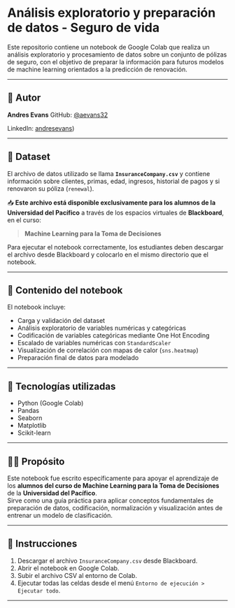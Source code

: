 # Análisis exploratorio y preparación de datos - Seguro de vida

Este repositorio contiene un notebook de Google Colab que realiza un análisis exploratorio y procesamiento de datos sobre un conjunto de pólizas de seguro, con el objetivo de preparar la información para futuros modelos de machine learning orientados a la predicción de renovación.

---

## 👤 Autor

**Andres Evans**
GitHub: [@aevans32](https://github.com/aevans32)

LinkedIn: [andresevans](https://www.linkedin.com/in/andresevans/))

---

## 🧪 Dataset

El archivo de datos utilizado se llama **`InsuranceCompany.csv`** y contiene información sobre clientes, primas, edad, ingresos, historial de pagos y si renovaron su póliza (`renewal`).

📥 **Este archivo está disponible exclusivamente para los alumnos de la Universidad del Pacífico** a través de los espacios virtuales de **Blackboard**, en el curso:

> **Machine Learning para la Toma de Decisiones**

Para ejecutar el notebook correctamente, los estudiantes deben descargar el archivo desde Blackboard y colocarlo en el mismo directorio que el notebook.

---

## 📘 Contenido del notebook

El notebook incluye:

- Carga y validación del dataset
- Análisis exploratorio de variables numéricas y categóricas
- Codificación de variables categóricas mediante One Hot Encoding
- Escalado de variables numéricas con `StandardScaler`
- Visualización de correlación con mapas de calor (`sns.heatmap`)
- Preparación final de datos para modelado

---

## 📎 Tecnologías utilizadas

- Python (Google Colab)
- Pandas
- Seaborn
- Matplotlib
- Scikit-learn

---

## 🧑‍🏫 Propósito

Este notebook fue escrito específicamente para apoyar el aprendizaje de los **alumnos del curso de Machine Learning para la Toma de Decisiones** de la **Universidad del Pacífico**.  
Sirve como una guía práctica para aplicar conceptos fundamentales de preparación de datos, codificación, normalización y visualización antes de entrenar un modelo de clasificación.

---

## 📝 Instrucciones

1. Descargar el archivo `InsuranceCompany.csv` desde Blackboard.
2. Abrir el notebook en Google Colab.
3. Subir el archivo CSV al entorno de Colab.
4. Ejecutar todas las celdas desde el menú `Entorno de ejecución > Ejecutar todo`.

---
